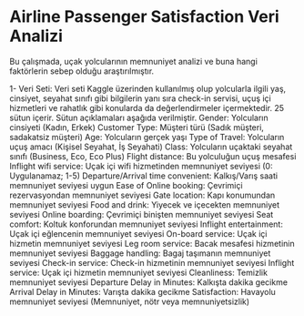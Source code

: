 # Airline Passenger Satisfaction Veri Analizi
Bu çalışmada, uçak yolcularının memnuniyet analizi ve buna hangi faktörlerin sebep olduğu araştırılmıştır. 

1- Veri Seti:
  Veri seti Kaggle üzerinden kullanılmış olup yolcularla ilgili yaş, cinsiyet, seyahat sınıfı gibi bilgilerin yanı sıra check-in servisi, uçuş içi hizmetleri ve rahatlık gibi konularda da değerlendirmeler içermektedir. 25 sütun içerir. Sütun açıklamaları aşağıda verilmiştir. 
    Gender: Yolcuların cinsiyeti (Kadın, Erkek)
    Customer Type: Müşteri türü (Sadık müşteri, sadakatsiz müşteri)
    Age: Yolcuların gerçek yaşı
    Type of Travel: Yolcuların uçuş amacı (Kişisel Seyahat, İş Seyahati)
    Class: Yolcuların uçaktaki seyahat sınıfı (Business, Eco, Eco Plus)
    Flight distance: Bu yolculuğun uçuş mesafesi
    Inflight wifi service: Uçak içi wifi hizmetinden memnuniyet seviyesi (0: Uygulanamaz; 1-5)
    Departure/Arrival time convenient: Kalkış/Varış saati memnuniyet seviyesi uygun
    Ease of Online booking: Çevrimiçi rezervasyondan memnuniyet seviyesi
    Gate location: Kapı konumundan memnuniyet seviyesi
    Food and drink: Yiyecek ve içecekten memnuniyet seviyesi
    Online boarding: Çevrimiçi binişten memnuniyet seviyesi
    Seat comfort: Koltuk konforundan memnuniyet seviyesi
    Inflight entertainment: Uçak içi eğlencenin memnuniyet seviyesi
    On-board service: Uçak içi hizmetin memnuniyet seviyesi
    Leg room service: Bacak mesafesi hizmetinin memnuniyet seviyesi
    Baggage handling: Bagaj taşımanın memnuniyet seviyesi
    Check-in service: Check-in hizmetinin memnuniyet seviyesi
    Inflight service: Uçak içi hizmetin memnuniyet seviyesi
    Cleanliness: Temizlik memnuniyet seviyesi
    Departure Delay in Minutes: Kalkışta dakika gecikme
    Arrival Delay in Minutes: Varışta dakika gecikme
    Satisfaction: Havayolu memnuniyet seviyesi (Memnuniyet, nötr veya memnuniyetsizlik)

